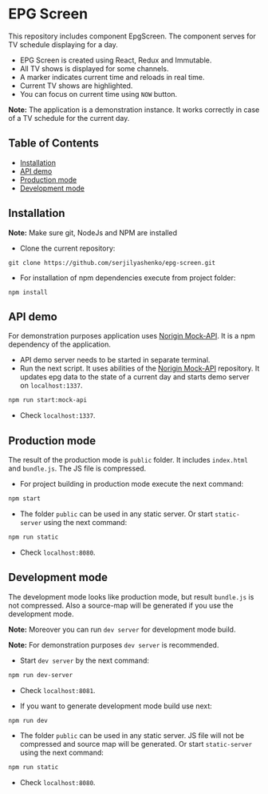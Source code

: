 # EPG Screen

This repository includes component EpgScreen. The component serves for TV schedule displaying 
for a day.

* EPG Screen is created using React, Redux and Immutable.
* All TV shows is displayed for some channels.
* A marker indicates current time and reloads in real time.
* Current TV shows are highlighted.
* You can focus on current time using `NOW` button.

**Note:** The application is a demonstration instance. It works correctly in case of a TV schedule
for the current day.

## Table of Contents

- [Installation](#instalation)
- [API demo](#api-demo)
- [Production mode](#production-mode)
- [Development mode](#development-mode)

## Installation

**Note:** Make sure git, NodeJs and NPM are installed

* Clone the current repository:
```bush
git clone https://github.com/serjilyashenko/epg-screen.git
```
* For installation of npm dependencies execute from project folder:
```bush
npm install
```

## API demo

For demonstration purposes application uses
[Norigin Mock-API](https://github.com/NoriginMedia/mock-api/tree/cloudberry).
It is a npm dependency of the application.
* API demo server needs to be started in separate terminal.
* Run the next script. It uses abilities of the
[Norigin Mock-API](https://github.com/NoriginMedia/mock-api/tree/cloudberry) repository.
It updates epg data to the state of
a current day and starts demo server on `localhost:1337`.
```bash
npm run start:mock-api
```
* Check `localhost:1337`.

## Production mode

The result of the production mode is `public` folder. It includes `index.html` and `bundle.js`.
The JS file is compressed.

* For project building in production mode execute the next command:
```sh
npm start
```

* The folder `public` can be used in any static server.
Or start `static-server` using the next command:
```bash
npm run static
```
* Check `localhost:8080`.

## Development mode

The development mode looks like production mode, but result `bundle.js` is not compressed.
Also a source-map will be generated if you use the development mode.

**Note:** Moreover you can run `dev server` for development mode build.

**Note:** For demonstration purposes `dev server` is recommended.

* Start `dev server` by the next command:
```bash
npm run dev-server
```

* Check `localhost:8081`.

* If you want to generate development mode build use next:
```bash
npm run dev
```

* The folder `public` can be used in any static server.
JS file will not be compressed and source map will be generated.
Or start `static-server` using the next command:
```bash
npm run static
```
* Check `localhost:8080`.
